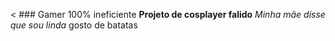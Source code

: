 < ### Gamer 100% ineficiente
**Projeto de cosplayer falido**
_Minha mãe disse que sou linda_
gosto de batatas
<!--
**Aguacate2005/Aguacate2005** is a ✨ _special_ ✨ repository because its `README.md` (this file) appears on your GitHub profile.

Here are some ideas to get you started:

- 🔭 I’m currently working on being full of joy
- 🌱 I’m currently learning cooking
- 👯 I’m looking to collaborate on anything
- 🤔 I’m looking for help with getting friends :D
- 💬 Ask me about languages
- 📫 How to reach me: dont
- 😄 Pronouns: she/her
- ⚡ Fun fact: i like animals
-->
